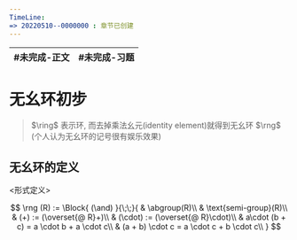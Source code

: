 ```yaml
---
TimeLine: 
=> 20220510--0000000 : 章节已创建
---
```

| #未完成-正文 | #未完成-习题 |
| ------------ | ------------ |

# 无幺环初步

> $\ring$ 表示环, 而去掉乘法幺元(identity element)就得到无幺环 $\rng$ (个人认为无幺环的记号很有娱乐效果)

## 无幺环的定义

\<形式定义\>

$$
\rng (R) := \Block{
    (\and)
}{\;\;}{
    & \abgroup(R)\\
    & \text{semi-group}(R)\\
    & (+) := (\overset{@ R}+)\\
    & (\cdot) := (\overset{@ R}\cdot)\\
    & a\cdot (b + c) = a \cdot b + a \cdot c\\
    & (a + b) \cdot c = a \cdot c + b \cdot c\\
}
$$

